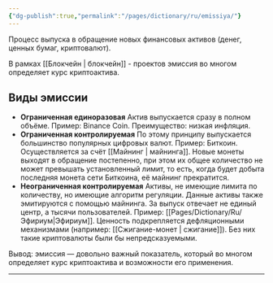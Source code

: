 ```yaml
---
{"dg-publish":true,"permalink":"/pages/dictionary/ru/emissiya/"}
---
```



Процесс выпуска в обращение новых финансовых активов (денег, ценных бумаг, криптовалют).

В рамках [[Блокчейн \| блокчейн]] - проектов эмиссия во многом определяет курс криптоактива.

## Виды эмиссии

* **Ограниченная единоразовая** Актив выпускается сразу в полном объёме. Пример: Binance Coin. Преимущество: низкая инфляция.
* **Ограниченная контролируемая** По этому принципу выпускается большинство популярных цифровых валют. Пример: Биткоин. Осуществляется за счёт [[Майнинг \| майнинга]]. Новые монеты выходят в обращение постепенно, при этом их общее количество не может превышать установленный лимит, то есть, когда будет добыта последняя монета сети Биткоина, её майнинг прекратится.
* **Неограниченная контролируемая** Активы, не имеющие лимита по количеству, но имеющие алгоритм регуляции. Данные активы также эмитируются с помощью майнинга. За выпуск отвечает не единый центр, а тысячи пользователей. Пример: [[Pages/Dictionary/Ru/Эфириум\|Эфириум]]. Ценность подкрепляется дефляционными механизмами (например: [[Сжигание-монет \| сжигание]]). Без них такие криптовалюты были бы непредсказуемыми.

Вывод: эмиссия — довольно важный показатель, который во многом определяет курс криптоактива и возможности его применения.

---
